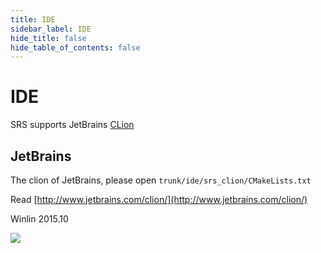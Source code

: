 ```yaml
---
title: IDE
sidebar_label: IDE
hide_title: false
hide_table_of_contents: false
---
```


# IDE

SRS supports JetBrains [CLion](http://www.jetbrains.com/clion/)

## JetBrains

The clion of JetBrains, please open `trunk/ide/srs_clion/CMakeLists.txt`

Read [http://www.jetbrains.com/clion/](http://www.jetbrains.com/clion/)

Winlin 2015.10

![](https://ossrs.net/gif/v1/sls.gif?site=ossrs.io&path=/lts/doc/en/v5/ide)


